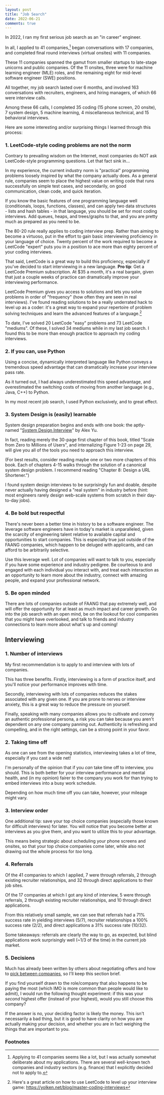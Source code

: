 ```yaml
---
layout: post
title: "Job Search"
date: 2022-06-21
comments: true
---
```


In 2022, I ran my first serious job search as an "in career" engineer.

In all, I applied to 41 companies,[^1] began conversations with 17 companies, and completed final round interviews (virtual onsites) with 11 companies.

These 11 companies spanned the gamut from smaller startups to late-stage unicorns and public companies. Of the 11 onsites, three were for machine learning engineer (MLE) roles, and the remaining eight for mid-level software engineer (SWE) positions.

All together, my job search lasted over 6 months, and involved 163 conversations with recruiters, engineers, and hiring managers, of which 66 were interview calls.

Among these 66 calls, I completed 35 coding (15 phone screen, 20 onsite), 7 system design, 5 machine learning, 4 miscellaneous technical, and 15 behavioral interviews.

Here are some interesting and/or surprising things I learned through this process:


### 1. LeetCode-style coding problems are not the norm

Contrary to prevailing wisdom on the Internet, most companies do NOT ask LeetCode-style programming questions. Let that fact sink in...

In my experience, the current industry norm is "practical" programming problems loosely inspired by what the company actually does. As a general rule, companies seem to place the highest value on writing code that runs successfully on simple test cases, and secondarily, on good communication, clean code, and quick iteration.

If you know the basic features of one programming language well (conditionals, loops, functions, classes), and can apply two data structures - lists and hash tables - in that language, you should be set for most coding interviews. Add queues, heaps, and trees/graphs to that, and you are pretty much as prepared as you need to be.

The 80-20 rule really applies to coding interview prep. Rather than aiming to become a virtuoso, put in the effort to gain basic interviewing proficiency in your language of choice. Twenty percent of the work required to become a LeetCode "expert" puts you in a position to ace more than eighty percent of your coding interviews.

That said, LeetCode is a great way to build this proficiency, especially if you've decided to start interviewing in a new language. **Pro tip**: Get a LeetCode Premium subscription. At $35 a month, it's a real bargain, given that just a couple weeks of practice can dramatically improve your interviewing performance.

LeetCode Premium gives you access to solutions and lets you solve problems in order of "frequency" (how often they are seen in real interviews). I've found reading solutions to be a really underrated hack to level up as a coder: it's a great way to expand your repertoire of problem solving techniques and learn the advanced features of a language.[^2]

To date, I've solved 20 LeetCode "easy" problems and 73 LeetCode "mediums". Of these, I solved 34 mediums while in my last job search. I found this to be more than enough practice to approach my coding interviews.


### 2. If you can, use Python

Using a concise, dynamically interpreted language like Python conveys a tremendous speed advantage that can dramatically increase your interview pass rate.

As it turned out, I had always underestimated this speed advantage, and overestimated the switching costs of moving from another language (e.g., Java, C++) to Python.

In my most recent job search, I used Python exclusively, and to great effect.


### 3. System Design is (easily) learnable

System design preparation begins and ends with one book: the aptly-named "[System Design Interview](https://www.amazon.com/System-Design-Interview-insiders-Second/dp/B08CMF2CQF)" by Alex Yu.

In fact, reading merely the 30-page first chapter of this book, titled "Scale from Zero to Millions of Users", and internalizing Figure 1-23 on page 29, will give you all of the tools you need to approach this interview.

(For best results, consider reading maybe one or two more chapters of this book. Each of chapters 4-15 walks through the solution of a canonical system design problem. I recommend reading "Chapter 8: Design a URL Shortener.")

I found system design interviews to be surprisingly fun and doable, despite never actually having designed a "real system" in industry before (hint: most engineers rarely design web-scale systems from scratch in their day-to-day jobs).


### 4. Be bold but respectful

There's never been a better time in history to be a software engineer. The leverage software engineers have in today's market is unparalleled, given the scarcity of engineering talent relative to available capital and opportunities to start companies. This is especially true just outside of the FAANG companies, which happen to be deluged with applicants, and can afford to be arbitrarily selective.

Use this leverage well. Lot of companies will want to talk to you, especially if you have some experience and industry pedigree. Be courteous to and engaged with each individual you interact with, and treat each interaction as an opportunity to learn more about the industry, connect with amazing people, and expand your professional network.


### 5. Be open minded

There are lots of companies outside of FAANG that pay extremely well, and will offer the opportunity for at least as much impact and career growth. Go into the job search with an open mind, be on the lookout for cool companies that you might have overlooked, and talk to friends and industry connections to learn more about what's up and coming!


## Interviewing

### 1. Number of interviews

My first recommendation is to apply to and interview with lots of companies.

This has three benefits. Firstly, interviewing is a form of practice itself, and you'll notice your performance improves with time.

Secondly, interviewing with lots of companies reduces the stakes associated with any given one. If you are prone to nerves or interview anxiety, this is a great way to reduce the pressure on yourself.

Finally, speaking with many companies allows you to cultivate and convey an authentic professional persona, a risk you can take because you aren't dependent on any one company panning out. Authenticity is refreshing and compelling, and in the right settings, can be a strong point in your favor.


### 2. Taking time off

As one can see from the opening statistics, interviewing takes a lot of time, especially if you cast a wide net!

I'm personally of the opinion that if you *can* take time off to interview, you should. This is both better for your interview performance and mental health, and (in my opinion) fairer to the company you work for than trying to embed interviews into a busy work schedule.

Depending on how much time off you can take, however, your mileage might vary.


### 3. Interview order

One additional tip: save your top choice companies (especially those known for difficult interviews) for later. You will notice that you become better at interviews as you give them, and you want to utilize this to your advantage.

This means being strategic about scheduling your phone screens and onsites, so that your top choice companies come later, while also not drawing out the whole process for *too* long.


### 4. Referrals

Of the 41 companies to which I applied, 7 were through referrals, 2 through existing recruiter relationships, and 32 through direct applications to their job sites.

Of the 17 companies at which I got any kind of interview, 5 were through referrals, 2 through existing recruiter relationships, and 10 through direct applications.

From this relatively small sample, we can see that referrals had a 71% success rate in yielding interviews (5/7), recruiter relationships a 100% success rate (2/2), and direct applications a 31% success rate (10/32).

Some takeaways: referrals are clearly the way to go, as expected, but blind applications work surprisingly well (\~1/3 of the time) in the current job market.


### 5. Decisions

Much has already been written by others about negotiating offers and how to [pick between companies](https://www.samvitjain.com/blog/evaluating-startups/), so I'll keep this section brief.

If you find yourself drawn to the role/company that also happens to be paying the most (which IMO is more common than people would like to admit), I would run the following thought experiment: if this was your *second* highest offer (instead of your highest), would you still choose this company?

If the answer is no, your deciding factor is likely the money. This isn't necessarily a bad thing, but it is good to have clarity on how you are actually making your decision, and whether you are in fact weighing the things that are important to you.


### Footnotes

[^1]: Applying to 41 companies seems like a lot, but I was actually somewhat deliberate about my applications. There are several well-known tech companies and industry sectors (e.g. finance) that I explicitly decided not to apply to.

[^2]: Here's a great article on how to use LeetCode to level up your interview game: https://yolken.net/blog/master-coding-interviews